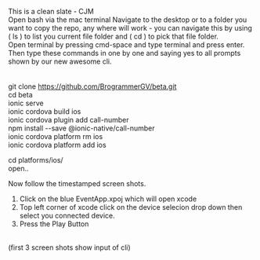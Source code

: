 This is a clean slate - CJM
<br>
Open bash via the mac terminal
Navigate to the desktop or to a folder you want to copy the repo, 
any where will work - you can navigate this by using ( ls ) to list you current file folder
and ( cd ) to pick that file folder.
<br>
Open terminal by pressing cmd-space and type terminal and press enter.
Then type these commands in one by one and saying yes to all prompts shown
by our new awesome cli.
<br><br><br>
git clone https://github.com/BrogrammerGV/beta.git<br>
cd beta<br>
ionic serve<br>
ionic cordova build ios<br>
ionic cordova plugin add call-number<br>
npm install --save @ionic-native/call-number<br>
ionic cordova platform rm ios<br>
ionic cordova platform add ios<br>

cd  platforms/ios/<br>
open..<br>

Now follow the timestamped screen shots.<br>
1. Click on the blue EventApp.xpoj which will open xcode
2. Top left corner of xcode click on the device selecion drop down then 
select you connected device.
3. Press the Play Button
<br>
(first 3 screen shots show input of cli)


